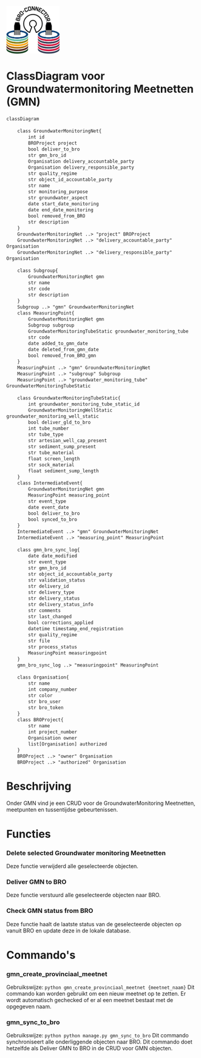 
<img src=../static/img/broconnector.png width="140">

# ClassDiagram voor Groundwatermonitoring Meetnetten (GMN) #
```mermaid
classDiagram
    
    class GroundwaterMonitoringNet{
        int id
        BROProject project
        bool deliver_to_bro
        str gmn_bro_id
        Organisation delivery_accountable_party
        Organisation delivery_responsible_party
        str quality_regime
        str object_id_accountable_party
        str name
        str monitoring_purpose
        str groundwater_aspect
        date start_date_monitoring
        date end_date_monitoring
        bool removed_from_BRO
        str description
    }
    GroundwaterMonitoringNet ..> "project" BROProject
    GroundwaterMonitoringNet ..> "delivery_accountable_party" Organisation
    GroundwaterMonitoringNet ..> "delivery_responsible_party" Organisation

    class Subgroup{
        GroundwaterMonitoringNet gmn
        str name
        str code
        str description
    }
    Subgroup ..> "gmn" GroundwaterMonitoringNet
    class MeasuringPoint{
        GroundwaterMonitoringNet gmn
        Subgroup subgroup
        GroundwaterMonitoringTubeStatic groundwater_monitoring_tube
        str code
        date added_to_gmn_date
        date deleted_from_gmn_date
        bool removed_from_BRO_gmn
    }
    MeasuringPoint ..> "gmn" GroundwaterMonitoringNet
    MeasuringPoint ..> "subgroup" Subgroup
    MeasuringPoint ..> "groundwater_monitoring_tube" GroundwaterMonitoringTubeStatic

    class GroundwaterMonitoringTubeStatic{
        int groundwater_monitoring_tube_static_id
        GroundwaterMonitoringWellStatic groundwater_monitoring_well_static
        bool deliver_gld_to_bro
        int tube_number
        str tube_type
        str artesian_well_cap_present
        str sediment_sump_present
        str tube_material
        float screen_length
        str sock_material
        float sediment_sump_length
    }
    class IntermediateEvent{
        GroundwaterMonitoringNet gmn
        MeasuringPoint measuring_point
        str event_type
        date event_date
        bool deliver_to_bro
        bool synced_to_bro
    }
    IntermediateEvent ..> "gmn" GroundwaterMonitoringNet
    IntermediateEvent ..> "measuring_point" MeasuringPoint
    
    class gmn_bro_sync_log{
        date date_modified
        str event_type
        str gmn_bro_id
        str object_id_accountable_party
        str validation_status
        str delivery_id
        str delivery_type
        str delivery_status
        str delivery_status_info
        str comments
        str last_changed
        bool corrections_applied
        datetime timestamp_end_registration
        str quality_regime
        str file
        str process_status
        MeasuringPoint measuringpoint
    }
    gmn_bro_sync_log ..> "measuringpoint" MeasuringPoint
    
    class Organisation{
        str name
        int company_number
        str color
        str bro_user
        str bro_token
    }
    class BROProject{
        str name
        int project_number
        Organisation owner
        list[Organisation] authorized
    }
    BROProject ..> "owner" Organisation
    BROProject ..> "authorized" Organisation
```
# Beschrijving #
Onder GMN vind je een CRUD voor de GroundwaterMonitoring Meetnetten, meetpunten en tussentijdse gebeurtenissen.
# Functies #
### Delete selected Groundwater monitoring Meetnetten ###
Deze functie verwijderd alle geselecteerde objecten.
### Deliver GMN to BRO ###
Deze functie verstuurd alle geselecteerde objecten naar BRO.
### Check GMN status from BRO ###
Deze functie haalt de laatste status van de geselecteerde objecten op vanuit BRO en update deze in de lokale database.
# Commando's #
### gmn_create_provinciaal_meetnet ###
Gebruikswijze:
```python gmn_create_provinciaal_meetnet {meetnet_naam}```
Dit commando kan worden gebruikt om een nieuw meetnet op te zetten. Er wordt automatisch gechecked of er al een meetnet bestaat met de opgegeven naam.
### gmn_sync_to_bro ###
Gebruikswijze:
```python python manage.py gmn_sync_to_bro```
Dit commando synchroniseert alle onderliggende objecten naar BRO. Dit commando doet hetzelfde als Deliver GMN to BRO in de CRUD voor GMN objecten.
